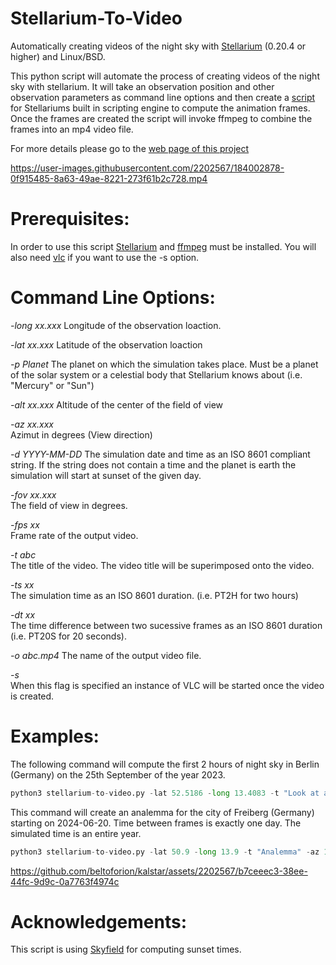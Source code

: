 # Stellarium-To-Video
Automatically creating videos of the night sky with [Stellarium](https://stellarium.org) (0.20.4 or higher) and Linux/BSD.
 
This python script will automate the process of creating videos of the night sky with stellarium. It will take an observation position and other observation parameters as command line options and then create a [script](http://beltoforion.de/article.php?a=stellarium_video&hl=en#idStellariumScript) for Stellariums built in scripting engine to compute the animation frames. Once the frames are created the script will invoke ffmpeg to combine the 
frames into an mp4 video file.

For more details please go to the [web page of this project](https://beltoforion.de/en/stellarium_video/)

https://user-images.githubusercontent.com/2202567/184002878-0f915485-8a63-49ae-8221-273f61b2c728.mp4

# Prerequisites:
In order to use this script [Stellarium](https://stellarium.org) and [ffmpeg](https://www.ffmpeg.org/) must be installed. You will also need [vlc](https://www.videolan.org/vlc/) if you want to use the -s option.

# Command Line Options:

_-long xx.xxx_ 
Longitude of the observation loaction.

_-lat xx.xxx_ 
Latitude of the observation loaction

_-p Planet_ 
The planet on which the simulation takes place. Must be a planet of the solar system or a celestial body that Stellarium knows about (i.e. "Mercury" or "Sun")

_-alt xx.xxx_ 
Altitude of the center of the field of view

_-az 	xx.xxx_ 	
Azimut in degrees (View direction)

_-d YYYY-MM-DD_	
The simulation date and time as an ISO 8601 compliant string. If the string does not contain a time and the planet is earth the simulation will start at sunset of the given day.

_-fov xx.xxx_ 	
The field of view in degrees.

_-fps xx_ 	
Frame rate of the output video.

_-t abc_ 	
The title of the video. The video title will be superimposed onto the video.

_-ts xx_ 	
The simulation time as an ISO 8601 duration. (i.e. PT2H for two hours)

_-dt xx_ 	
The time difference between two sucessive frames as an ISO 8601 duration (i.e. PT20S for 20 seconds).

_-o abc.mp4_ 
The name of the output video file.

_-s_ 	
When this flag is specified an instance of VLC will be started once the video is created.

# Examples:

The following command will compute the first 2 hours of night sky in Berlin (Germany) on the 25th September of the year 2023. 

```python
python3 stellarium-to-video.py -lat 52.5186 -long 13.4083 -t "Look at all the Stars!" -az 90 -alt 25 -d 2023-09-25 -ts PT2H -s -o out.mp4 -fov 70 -dt PT30S
```
This command will create an analemma for the city of Freiberg (Germany) starting on 2024-06-20. Time between frames is exactly one day. The simulated time is an entire year.
```python
python3 stellarium-to-video.py -lat 50.9 -long 13.9 -t "Analemma" -az 180 -alt 35 -d 2024-06-20T12:00:00 -ts P1Y -s -o analemma.mp4 -fov 80 -dt P1D
```

https://github.com/beltoforion/kalstar/assets/2202567/b7ceeec3-38ee-44fc-9d9c-0a7763f4974c


# Acknowledgements:
This script is using [Skyfield](https://rhodesmill.org/skyfield/) for computing sunset times.
